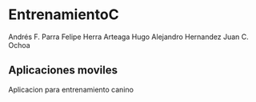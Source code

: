 # EntrenamientoC
 
Andrés F. Parra
Felipe Herra Arteaga
Hugo Alejandro Hernandez
Juan C. Ochoa

## Aplicaciones moviles
Aplicacion para entrenamiento canino
